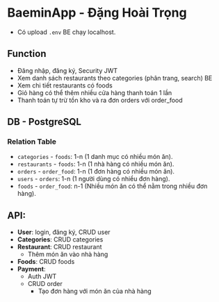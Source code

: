# BaeminApp - Đặng Hoài Trọng

- Có upload `.env` BE chạy localhost.

## Function
- Đăng nhập, đăng ký, Security JWT
- Xem danh sách restaurants theo categories (phân trang, search) BE
- Xem chi tiết restaurants có foods 
- Giỏ hàng có thể thêm nhiều cửa hàng thanh toán 1 lần
- Thanh toán tự trừ tồn kho và ra đơn orders với order_food 

## DB - PostgreSQL
### Relation Table 
- `categories` - `foods`: 1-n (1 danh mục có nhiều món ăn).
- `restaurants` - `foods`: 1-n (1 nhà hàng có nhiều món ăn).
- `orders` - `order_food`: 1-n (1 đơn hàng có nhiều món ăn).
- `users` - `orders`: 1-n (1 người dùng có nhiều đơn hàng).
- `foods` - `order_food`: n-1 (Nhiều món ăn có thể nằm trong nhiều đơn hàng).

## API: 
- **User**: login, đăng ký, CRUD user 	
- **Categories**: CRUD categories 
- **Restaurant**: CRUD restaurant 
  - Thêm món ăn vào nhà hàng 			
- **Foods**: CRUD foods 
- **Payment**: 
  - Auth JWT			
  - CRUD order
    - Tạo đơn hàng với món ăn của nhà hàng 
